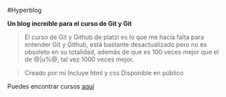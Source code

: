 #Hyperblog

**Un blog increíble para el curso de Git y Git**


>El curso de Git y Github de platzi es lo que me hacía falta para entender Git y Github, está bastante desactualizado pero no es obsoleto en su totalidad, además de que es 100 veces mejor que el de @|u%@, tal vez 1000 veces mejor.

>Creado por mi
>Incluye html y css
>Disponible en público

Puedes encontrar cursos [aquí](https://platzi.com/ "platzi")
